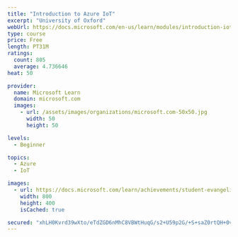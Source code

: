 ```yaml
---
title: "Introduction to Azure IoT"
excerpt: "University of Oxford"
webUrl: https://docs.microsoft.com/en-us/learn/modules/introduction-iot/
type: course
price: Free
length: PT31M
ratings:
  count: 805
  average: 4.736646
heat: 50

provider:
  name: Microsoft Learn
  domain: microsoft.com
  images:
    - url: /assets/images/organizations/microsoft.com-50x50.jpg
      width: 50
      height: 50

levels:
  - Beginner

topics:
  - Azure
  - IoT

images:
  - url: https://docs.microsoft.com/learn/achievements/student-evangelism/introduction-to-iot-social.png
    width: 800
    height: 400
    isCached: true

secured: "xhLH0Kvrd39wXto/eTdZGD6nMhC8VBWtHuqG/s2+U59p2G/+S+saZ0rtQH+0v0R/iXz0eXgVoQXD1GMcf9ht8TULmTMcdeoBa7uMfcZE1RWDIcq77s/pu9ka1gk/Pj58H9rZIeJCvq75qBN1K10ytmQQg8mj+BnPNgLU3eVOLMNg1B/WEr2xKRgKN3g8VXVd+FhaHONswAiMBEKXkw07Vw+aTeq8HmkPRAI/PtAAVAocdQg88bhYH1SC9ED1lc+fl2Uz7OhXAk/zImWUg9hHxZd5g74aVT5P3AqC7ixkV1f/KdiuA5EIc/PH3PndclIrsuTpooSplrxRrW3dssINticdDIf0rusv3CfZsZlMYT3LQKmbvz+M/g811inNMZf7YJJN7xzKQ6OTH8jHLQv266FZI6Fw7OtCKM+LFYdELnw=;qQkFZvDUC6ej8tODWGtLSg=="
---
```


